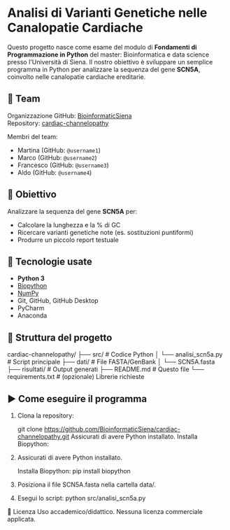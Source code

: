 # Analisi di Varianti Genetiche nelle Canalopatie Cardiache

Questo progetto nasce come esame del modulo di **Fondamenti di Programmazione in Python** del master: Bioinformatica e data science presso l'Università di Siena. Il nostro obiettivo è sviluppare un semplice programma in Python per analizzare la sequenza del gene **SCN5A**, coinvolto nelle canalopatie cardiache ereditarie.

## 👥 Team

Organizzazione GitHub: [BioinformaticSiena](https://github.com/BioinformaticSiena)  
Repository: [cardiac-channelopathy](https://github.com/BioinformaticSiena/cardiac-channelopathy)

Membri del team:
- Martina (GitHub: `@username1`)
- Marco (GitHub: `@username2`)
- Francesco (GitHub: `@username3`)
- Aldo (GitHub: `@username4`)

## 🧬 Obiettivo

Analizzare la sequenza del gene **SCN5A** per:
- Calcolare la lunghezza e la % di GC
- Ricercare varianti genetiche note (es. sostituzioni puntiformi)
- Produrre un piccolo report testuale

## 🧰 Tecnologie usate

- **Python 3**
- [Biopython](https://biopython.org)
- [NumPy](https://numpy.org)
- Git, GitHub, GitHub Desktop
- PyCharm
- Anaconda

## 📁 Struttura del progetto

cardiac-channelopathy/
├── src/ # Codice Python
│ └── analisi_scn5a.py # Script principale
├── dati/ # File FASTA/GenBank
│ └── SCN5A.fasta
├── risultati/ # Output generati
├── README.md # Questo file
└── requirements.txt # (opzionale) Librerie richieste

## ▶️ Come eseguire il programma

1. Clona la repository:
   
   git clone https://github.com/BioinformaticSiena/cardiac-channelopathy.git
   Assicurati di avere Python installato. Installa Biopython:

2. Assicurati di avere Python installato. 

   Installa Biopython: pip install biopython 

3. Posiziona il file SCN5A.fasta nella cartella data/.

4. Esegui lo script: python src/analisi_scn5a.py

📄 Licenza
Uso accademico/didattico. Nessuna licenza commerciale applicata.
